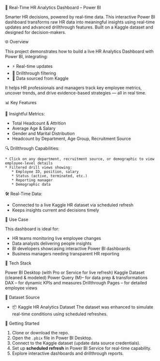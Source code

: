 👥 Real-Time HR Analytics Dashboard – Power BI

Smarter HR decisions, powered by real-time data.
This interactive Power BI dashboard transforms raw HR data into meaningful insights using real-time updates and advanced drillthrough features. Built on a Kaggle dataset and designed for decision-makers.

🌐 Overview

This project demonstrates how to build a live HR Analytics Dashboard with Power BI, integrating:

* ⚡ Real-time updates
* 🔎 Drillthrough filtering
* 📂 Data sourced from Kaggle

It helps HR professionals and managers track key employee metrics, uncover trends, and drive evidence-based strategies — all in real time.

📊 Key Features

 🧠 Insightful Metrics:

   * Total Headcount & Attrition
   * Average Age & Salary
   * Gender and Marital Distribution
   * Headcount by Department, Age Group, Recruitment Source

 🔍 Drillthrough Capabilities:

    * Click on any department, recruitment source, or demographic to view employee-level details
    * Filtered drill views showing:
       * Employee ID, position, salary
       * Status (active, terminated, etc.)
       * Reporting manager
       * Demographic data

🛠 Real-Time Data:

* Connected to a live Kaggle HR dataset via scheduled refresh
* Keeps insights current and decisions timely

💼 Use Case

This dashboard is ideal for:

* HR teams monitoring live employee changes
* Data analysts delivering people insights
* BI developers showcasing interactive Power BI dashboards
* Business managers needing transparent HR reporting

📁 Tech Stack

Power BI Desktop (with Pro or Service for live refresh)
Kaggle Dataset (cleaned & modeled)
Power Query (M)– for data prep & transformations
DAX – for dynamic KPIs and measures
Drillthrough Pages – for detailed employee views

🧪 Dataset Source

* 📦 Kaggle HR Analytics Dataset
The dataset was enhanced to simulate real-time conditions using scheduled refreshes.

 🚀 Getting Started

1. Clone or download the repo.
2. Open the `.pbix` file in Power BI Desktop.
3. Connect to the Kaggle dataset (update data source credentials).
4. Set up **scheduled refresh** in Power BI Service for real-time capability.
5. Explore interactive dashboards and drillthrough reports.


